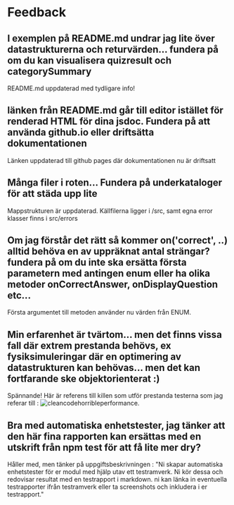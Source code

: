 # Feedback

## I exemplen på README.md undrar jag lite över datastrukturerna och returvärden... fundera på om du kan visualisera quizresult och categorySummary
README.md uppdaterad med tydligare info!

## länken från README.md går till editor istället för renderad HTML för dina jsdoc. Fundera på att använda github.io eller driftsätta dokumentationen
Länken uppdaterad till github pages där dokumentationen nu är driftsatt

## Många filer i roten... Fundera på underkataloger för att städa upp lite
Mappstrukturen är uppdaterad. Källfilerna ligger i /src, samt egna error klasser finns i src/errors

## Om jag förstår det rätt så kommer on('correct', ..) alltid behöva en av uppräknat antal strängar? fundera på om du inte ska ersätta första parametern med antingen enum eller ha olika metoder onCorrectAnswer, onDisplayQuestion etc...
Första argumentet till metoden använder nu värden från ENUM.

## Min erfarenhet är tvärtom... men det finns vissa fall där extrem prestanda behövs, ex fysiksimuleringar där en optimering av datastrukturen kan behövas... men det kan fortfarande ske objektorienterat :)
Spännande! Här är referens till killen som utför prestanda testerna som jag referar till :
![cleancodehorribleperformance](https://www.youtube.com/watch?v=tD5NrevFtbU&pp=ygUaY2xlYW4gY29kZSBiYWQgcGVyZm9ybWFuY2U%3D).

## Bra med automatiska enhetstester, jag tänker att den här fina rapporten kan ersättas med en utskrift från npm test för att få lite mer dry?
Håller med, men tänker på uppgiftsbeskrivningen :
"Ni skapar automatiska enhetstester för er modul med hjälp utav ett testramverk. Ni kör dessa och redovisar resultat med en testrapport i markdown. ni kan länka in eventuella testrapporter ifrån testramverk eller ta screenshots och inkludera i er testrapport."